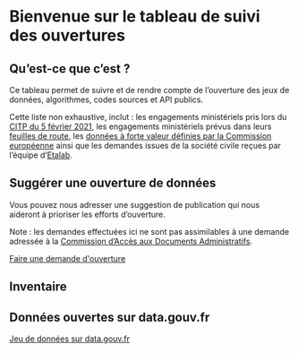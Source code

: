 <script setup>
import InventoryBase from './.vitepress/theme/components/InventoryBase.vue';
</script>

# Bienvenue sur le tableau de suivi des ouvertures

## Qu’est-ce que c’est ?

Ce tableau permet de suivre et de rendre compte de l’ouverture des jeux de données, algorithmes, codes sources et API publics.

Cette liste non exhaustive, inclut : les engagements ministériels pris lors du [CITP du 5 février 2021](https://www.legifrance.gouv.fr/circulaire/id/45162?dateSignature=&init=true&page=1&query=*&searchField=ALL&tab_selection=circ), les engagements ministériels prévus dans leurs [feuilles de route](https://www.data.gouv.fr/fr/datasets/feuilles-de-route-ministerielles-sur-la-politique-de-la-donnee-des-algorithmes-et-des-codes-sources/), les [données à forte valeur définies par la Commission européenne](https://ec.europa.eu/info/law/better-regulation/have-your-say/initiatives/12111-Donnees-ouvertes-disponibilite-des-ensembles-de-donnees-publiques_fr) ainsi que les demandes issues de la société civile reçues par l’équipe d’[Etalab](https://www.etalab.gouv.fr/).

## Suggérer une ouverture de données

Vous pouvez nous adresser une suggestion de publication qui nous aideront à prioriser les efforts d’ouverture.

Note : les demandes effectuées ici ne sont pas assimilables à une demande adressée à la [Commission d’Accès aux Documents Administratifs](https://www.cada.fr/).

<a href="" class="fr-btn">Faire une demande d'ouverture</a>

## Inventaire

<InventoryBase />

## Données ouvertes sur data.gouv.fr

[Jeu de données sur data.gouv.fr](https://www.data.gouv.fr/fr/datasets/tableau-de-suivi-des-ouvertures-de-donnees-codes-sources-et-api-publics)
